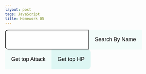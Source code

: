 ```yaml
---
layout: post
tags: JavaScript
title: Homework 05
---
```

<head>
    <script type="text/javascript" src="https://markchenyutian.github.io/Markchen_Blog/ComputerScience3_Homework/Week_5/Homework05.js"></script>
    <script type="text/javascript" src="https://markchenyutian.github.io/Markchen_Blog/ComputerScience3_Homework/Week_5/htmlInteraction.js"></script>
</head>

<script>
    function getTextBoxNumber(){
        while (true){
            if (document.getElementById("inputBox1").value * 1 == false){alert("invalid input");}
            else{return document.getElementById("inputBox1").value * 1;}
        }
    }
    function getTextBoxContent(){return document.getElementById("inputBox1").value;}
    function getHighestHp(){
        let number = getTextBoxNumber();
        let result = getHighestLive(number);
        let lastPara = document.getElementById("newOutput");
        if (lastPara != null){deleteAllCards();}
        createCards(result);
    }
    function getHighestAtt(){
        let number = getTextBoxNumber();
        let result = getHighestAttack(number);
        let lastPara = document.getElementById("newOutput");
        if (lastPara != null){deleteAllCards();}
        createCards(result);
    }
    function getSpecificHero(){
        let inputContent = getTextBoxContent();
        let result = searchByName(inputContent);
        let lastPara = document.getElementById("newOutput");
        if (lastPara != null){deleteAllCards();}
        if (result == undefined){alert("Can't find Hero with the Name you typed."); return;}
        createCard(result);
    }
</script>

<form style="font-size: 0;">
    <input type="text" name="Number" id="inputBox1" style="padding: 20px 20px; border-radius: 10px 0 0 10px; font-size: 18px; border:1px 0px 1px 1px whitesmoke"/>
    <input type="button" name="getHighestAttack" value="Search By Name" onclick="getSpecificHero();" style="padding: 22px 20px; font-size: 18px; border: 1px whitesmoke; background-color: #F2FcFA;"/>
    <input type="button" name="getHighestAttack" value="Get top Attack" onclick="getHighestAtt();" style="padding: 22px 20px; font-size: 18px; border: 1px whitesmoke; background-color: #F2FcFA;"/>
    <input type="button" name="getHighestHP" value="Get top HP" onclick="getHighestHp();" style="padding: 22px 20px; border-radius: 0 10px 10px 0; font-size: 18px; border: 2px whitesmoke; background-color: #ddf6f3;"/>
</form>

<div id = "outputArea">

</div>
